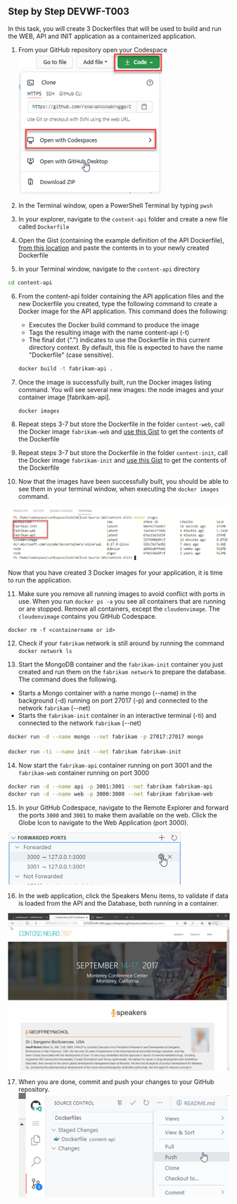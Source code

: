 ## Step by Step DEVWF-T003

In this task, you will create 3 Dockerfiles that will be used to build and run the WEB, API and INIT application as a containerized application.


1. From your GitHub repository open your Codespace
![](images/OpenCodeSpace.png)

2. In the Terminal window, open a PowerShell Terminal by typing `pwsh`

3. In your explorer, navigate to the `content-api` folder and create a new file called `Dockerfile` 

4. Open the Gist (containing the example definition of the API Dockerfile), [from this location](https://gist.github.com/renevanosnabrugge/b2390f11c45671f6d0a9c6c9bb2c01ca) and paste the contents in to your newly created Dockerfile

5. In your Terminal window, navigate to the `content-api` directory

```bash
cd content-api
```

6. From the content-api folder containing the API application files and the new Dockerfile you created, type the following command to create a Docker image for the API application. This command does the following:

   - Executes the Docker build command to produce the image
   - Tags the resulting image with the name content-api (-t)
   - The final dot (".") indicates to use the Dockerfile in this current directory context. By default, this file is expected to have the name "Dockerfile" (case sensitive).

   ```bash
   docker build -t fabrikam-api .
   ```

7. Once the image is successfully built, run the Docker images listing command. You will see several new images: the node images and your container image [fabrikam-api].

   ```bash
   docker images
   ```

8. Repeat steps 3-7 but store the Dockerfile in the folder `content-web`, call the Docker image `fabrikam-web` and [use this Gist](https://gist.github.com/renevanosnabrugge/251e01fa380c10c8282ffc7f11ff0526) to get the contents of the Dockerfile

9. Repeat steps 3-7 but store the Dockerfile in the folder `content-init`, call the Docker image `fabrikam-init` and [use this Gist](https://gist.github.com/renevanosnabrugge/5178c88a09e8c6cdd66a2eb0dc6dcba2) to get the contents of the Dockerfile

10. Now that the images have been successfully built, you should be able to see them in your terminal window, when executing the `docker images` command.

![In this screenshot of the terminal window, docker images has been typed and it shows the 3 containers that were built.](images/DockerImages-Fabrikam.png)

Now that you have created 3 Docker images for your application, it is time to run the application.

11. Make sure you remove all running images to avoid conflict with ports in use. When you run `docker ps -a` you see all containers that are running or are stopped. Remove all containers, except the `cloudenvimage`. The `cloudenvimage` contains you GitHub Codespace. 

```
docker rm -f <containername or id>
```

12. Check if your `fabrikam` network is still around by running the command `docker network ls`

13. Start the MongoDB container and the `fabrikam-init` container you just created and run them on the `fabrikam network` to prepare the database. The command does the following.

   - Starts a Mongo container with a name mongo (--name) in the background (-d) running on port 27017 (-p) and connected to the network `fabrikam` (--net)
   - Starts the `fabrikam-init` container in an interactive terminal (-ti) and connected to the network `fabrikam` (--net)

```bash
docker run -d --name mongo --net fabrikam -p 27017:27017 mongo

docker run -ti --name init --net fabrikam fabrikam-init
```

14. Now start the `fabrikam-api` container running on port 3001 and the `fabrikam-web` container running on port 3000

```bash
docker run -d --name api -p 3001:3001 --net fabrikam fabrikam-api
docker run -d --name web -p 3000:3000 --net fabrikam fabrikam-web
```

15. In your GitHub Codespace, navigate to the Remote Explorer and forward the ports `3000` and `3001` to make them available on the web. Click the Globe Icon to navigate to the Web Application (port 3000).

![![Screen showing the remote explorer where ports 3000 and 3001 are forwarded.]](images/OpenBrowser.png)

16. In the web application, click the Speakers Menu items, to validate if data is loaded from the API and the Database, both running in a container.

![Screen showing data in the Neuro Web application](images/neuroconf-screen.png)

17. When you are done, commit and push your changes to your GitHub repository.
![](images/commitandpush.png)